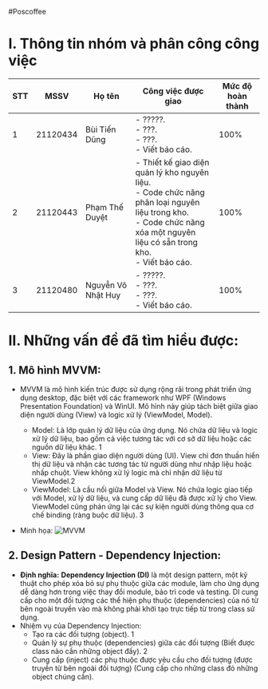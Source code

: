 #Poscoffee
# I. Thông tin nhóm và phân công công việc
|STT|MSSV|Họ tên|Công việc được giao|Mức độ hoàn thành|
|---|-----|---------|---------------|-----|
|1|21120434|Bùi Tiến Dũng|- ?????.<br>- ???. <br>- ???.<br>- Viết báo cáo.|100%|
|2|21120443|Phạm Thế Duyệt|- Thiết kế giao diện quản lý kho nguyên liệu.<br>- Code chức năng phân loại nguyên liệu trong kho. <br>- Code chức năng xóa một nguyên liệu có sẵn trong kho.<br>- Viết báo cáo.|100%|
|3|21120480|Nguyễn Võ Nhật Huy|- ?????.<br>- ???. <br>- ???.<br>- Viết báo cáo.|100%|

# II. Những vấn đề đã tìm hiểu được:
## 1. Mô hình MVVM:
* MVVM là mô hình kiến trúc được sử dụng rộng rãi trong phát triển ứng dụng desktop, đặc biệt với các framework như WPF (Windows Presentation Foundation) và WinUI. Mô hình này giúp tách biệt giữa giao diện người dùng (View) và logic xử lý (ViewModel, Model).
  + Model: Là lớp quản lý dữ liệu của ứng dụng. Nó chứa dữ liệu và logic xử lý dữ liệu, bao gồm cả việc tương tác với cơ sở dữ liệu hoặc các nguồn dữ liệu khác. 1
  + View: Đây là phần giao diện người dùng (UI). View chỉ đơn thuần hiển thị dữ liệu và nhận các tương tác từ người dùng như nhập liệu hoặc nhấp chuột. View không xử lý logic mà chỉ nhận dữ liệu từ ViewModel.2
  + ViewModel: Là cầu nối giữa Model và View. Nó chứa logic giao tiếp với Model, xử lý dữ liệu, và cung cấp dữ liệu đã được xử lý cho View. ViewModel cũng phản ứng lại các sự kiện người dùng thông qua cơ chế binding (ràng buộc dữ liệu). 3

* Minh họa:
![MVVM]([https://images.viblo.asia/518eea86-f0bd-45c9-bf38-d5cb119e947d.png](https://i.stack.imgur.com/vTZzA.png))

## 2. Design Pattern - Dependency Injection:
* **Định nghĩa:** **Dependency Injection (DI)** là một design pattern, một kỹ thuật cho phép xóa bỏ sự phụ thuộc giữa các module, làm cho ứng dụng dễ dàng hơn trong việc thay đổi module, bảo trì code và testing. DI cung cấp cho một đối tượng các thể hiện phụ thuộc (dependencies) của nó từ bên ngoài truyền vào mà không phải khởi tạo trực tiếp từ trong class sử dụng.
* Nhiệm vụ của Dependency Injection:
  + Tạo ra các đối tượng (object). 1
  + Quản lý sự phụ thuộc (dependencies) giữa các đối tượng (Biết được class nào cần những object đấy). 2
  + Cung cấp (inject) các phụ thuộc được yêu cầu cho đối tượng (được truyền từ bên ngoài đối tượng) (Cung cấp cho những class đó những object chúng cần). 
